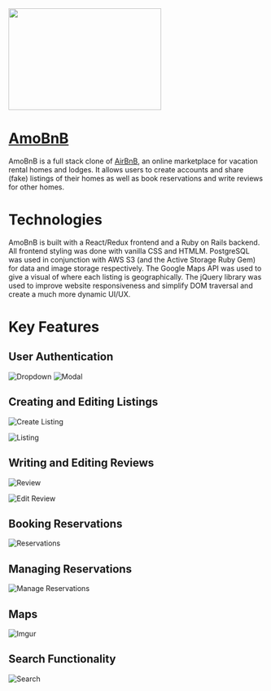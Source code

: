 <img width="300" height="200" src="https://raw.githubusercontent.com/echin522/amoGuS/main/app/assets/images/amogus_logo.png" >

# [AmoBnB](https://amobnb.herokuapp.com/#/)

AmoBnB is a full stack clone of [AirBnB](https://www.airbnb.com/), an online marketplace for vacation rental homes and lodges. It allows users to create accounts and share (fake) listings of their homes as well as book reservations and write reviews for other homes. 

# Technologies

AmoBnB is built with a React/Redux frontend and a Ruby on Rails backend. All frontend styling was done with vanilla CSS and HTMLM. PostgreSQL was used in conjunction with AWS S3 (and the Active Storage Ruby Gem) for data and image storage respectively. The Google Maps API was used to give a visual of where each listing is geographically. The jQuery library was used to improve website responsiveness and simplify DOM traversal and create a much more dynamic UI/UX.

# Key Features

## User Authentication

![Dropdown](https://imgur.com/sTKEFXo)
![Modal](https://imgur.com/fPRfQjZ)

## Creating and Editing Listings

![Create Listing](https://imgur.com/ASJrIaJ)

![Listing](https://imgur.com/MBBUBVD)

## Writing and Editing Reviews

![Review](https://imgur.com/KBm7CdN)

![Edit Review](https://imgur.com/n5G6e5Y)

## Booking Reservations

![Reservations](https://imgur.com/Zp0K9Ub)

## Managing Reservations

![Manage Reservations](https://imgur.com/drFqd5o)

## Maps

![Imgur](https://imgur.com/dLu1kFX)

## Search Functionality

![Search](https://imgur.com/TcoErDV)
